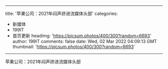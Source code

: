 
---
title: '苹果公司：2021年闷声挤进流媒体头部'
categories: 
 - 新媒体
 - 199IT
 - 首页更新
headimg: 'https://picsum.photos/400/300?random=6693'
author: 199IT
comments: false
date: Wed, 02 Mar 2022 04:09:13 GMT
thumbnail: 'https://picsum.photos/400/300?random=6693'
---

<div>   
苹果公司：2021年闷声挤进流媒体头部  
</div>
            